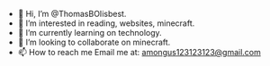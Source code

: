 - 👋 Hi, I’m @ThomasBOIisbest.
- 👀 I’m interested in reading, websites, minecraft.
- 🌱 I’m currently learning on technology.
- 💞️ I’m looking to collaborate on minecraft.
- 📫 How to reach me Email me at: amongus123123123@gmail.com

<!---
ThomasBOIisbest/ThomasBOIisbest is a ✨ special ✨ repository because its `README.md` (this file) appears on your GitHub profile.
You can click the Preview link to take a look at your changes.
--->
